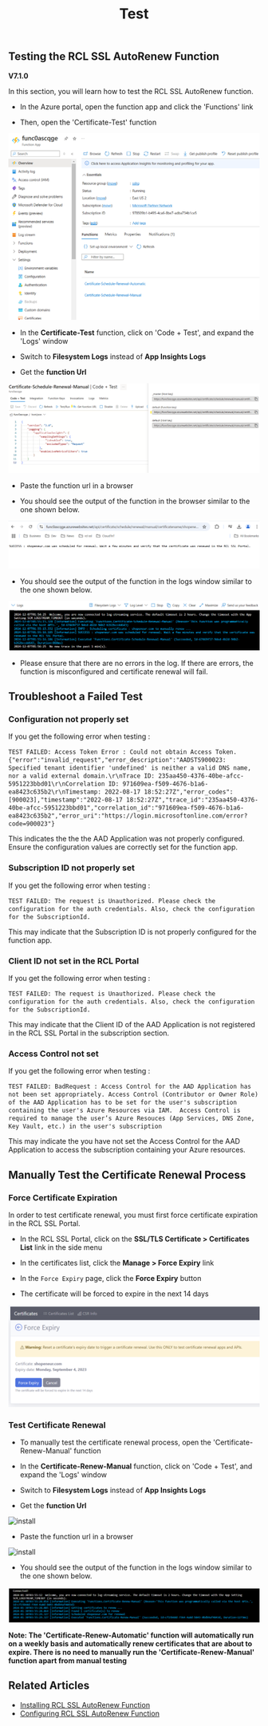 ﻿---
title: Test
description: Testing the RCL SSL AutoRenew Function
parent: AutoRenew Function
nav_order: 3
---

## Testing the RCL SSL AutoRenew Function
**V7.1.0**

In this section, you will learn how to test the RCL SSL AutoRenew function. 

- In the Azure portal, open the function app and click the 'Functions' link

- Then, open the 'Certificate-Test' function

![install](../images/autorenew_test/func.PNG)

- In the **Certificate-Test** function, click on 'Code + Test', and expand the 'Logs' window

- Switch to **Filesystem Logs** instead of **App Insights Logs**

- Get the **function Url**

![install](../images/autorenew_test/func2.PNG)

- Paste the function url in a browser

- You should see the output of the function in the browser similar to the one shown below. 

![install](../images/autorenew_test/func3.PNG)

- You should see the output of the function in the logs window similar to the one shown below.

![install](../images/autorenew_test/func4.png)

- Please ensure that there are no errors in the log. If there are errors, the function is misconfigured and certificate renewal will fail.

## Troubleshoot a Failed Test

### Configuration not properly set

If you get the following error when testing :

```
TEST FAILED: Access Token Error : Could not obtain Access Token. {"error":"invalid_request","error_description":"AADSTS900023: Specified tenant identifier 'undefined' is neither a valid DNS name, nor a valid external domain.\r\nTrace ID: 235aa450-4376-40be-afcc-5951223bbd01\r\nCorrelation ID: 971609ea-f509-4676-b1a6-ea8423c635b2\r\nTimestamp: 2022-08-17 18:52:27Z","error_codes":[900023],"timestamp":"2022-08-17 18:52:27Z","trace_id":"235aa450-4376-40be-afcc-5951223bbd01","correlation_id":"971609ea-f509-4676-b1a6-ea8423c635b2","error_uri":"https://login.microsoftonline.com/error?code=900023"}
```

This indicates the the the AAD Application was not properly configured. Ensure the configuration values are correctly set for the function app.

### Subscription ID not properly set

If you get the following error when testing :

```
TEST FAILED: The request is Unauthorized. Please check the configuration for the auth credentials. Also, check the configuration for the SubscriptionId.
```

This may indicate that the Subscription ID is not properly configured for the function app.

### Client ID not set in the RCL Portal

If you get the following error when testing :

```
TEST FAILED: The request is Unauthorized. Please check the configuration for the auth credentials. Also, check the configuration for the SubscriptionId.
```

This may indicate that the Client ID of the AAD Application is not registered in the RCL SSL Portal in the subscription section.

### Access Control not set

If you get the following error when testing :

```
TEST FAILED: BadRequest : Access Control for the AAD Application has not been set appropriately. Access Control (Contributor or Owner Role) of the AAD Application has to be set for the user's subscription containing the user's Azure Resources via IAM.  Access Control is required to manage the user’s Azure Resouces (App Services, DNS Zone, Key Vault, etc.) in the user's subscription
```

This may indicate the you have not set the Access Control for the AAD Application to access the subscription containing your Azure resources.


## Manually Test the Certificate Renewal Process

### Force Certificate Expiration

In order to test certificate renewal, you must first force certificate expiration in the RCL SSL Portal.

- In the RCL SSL Portal, click on the **SSL/TLS Certificate > Certificates List** link in the side menu

- In the certificates list, click the **Manage > Force Expiry** link

- In the ``Force Expiry`` page, click the **Force Expiry** button

- The certificate will be forced to expire in the next 14 days

![Force Expiry](../images/http_autorenew/force-expiry.png)

### Test Certificate Renewal

 - To manually test the certificate renewal process, open the 'Certificate-Renew-Manual' function

- In the **Certificate-Renew-Manual** function, click on 'Code + Test', and expand the 'Logs' window

- Switch to **Filesystem Logs** instead of **App Insights Logs**

- Get the **function Url**

![install](../images/autorenew_test/certificate-renew.png)


- Paste the function url in a browser

![install](../images/autorenew_test/certificate-renew-2.png)

- You should see the output of the function in the logs window similar to the one shown below.

![install](../images/autorenew_test/certificate-renew-3.png)


**Note: The 'Certificate-Renew-Automatic' function will automatically run on a weekly basis and automatically renew certificates that are about to expire. There is no need to manually run the 'Certificate-Renew-Manual' function apart from manual testing**

## Related Articles

- [Installing RCL SSL AutoRenew Function](./installation.md)
- [Configuring RCL SSL AutoRenew Function](./configure.md)






